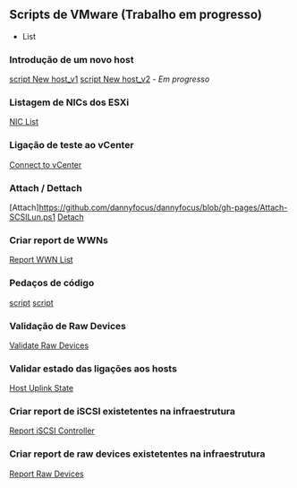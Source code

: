 ## Scripts de VMware (Trabalho em progresso)


- List
### Introdução de um novo host
[script New host_v1](https://github.com/dannyfocus/dannyfocus/blob/gh-pages/New%20Host_v1.ps1)
[script New host_v2](https://github.com/dannyfocus/dannyfocus/blob/gh-pages/new_host_v2.ps1) - _Em progresso_

### Listagem de NICs dos ESXi
[NIC List](https://github.com/dannyfocus/dannyfocus/blob/gh-pages/NICs%20Report%20(hosts).ps1)

### Ligação de teste ao vCenter
[Connect to vCenter](https://github.com/dannyfocus/dannyfocus/blob/gh-pages/Connect-Vcenters.ps1)

### Attach / Dettach
[Attach]https://github.com/dannyfocus/dannyfocus/blob/gh-pages/Attach-SCSILun.ps1
[Detach](https://github.com/dannyfocus/dannyfocus/blob/gh-pages/Detatch_LUNs.ps1)

### Criar report de WWNs
[Report WWN List](https://github.com/dannyfocus/dannyfocus/blob/gh-pages/List_WWN's.ps1)

### Pedaços de código
[script](https://github.com/dannyfocus/dannyfocus/blob/gh-pages/Scripts.ps1)
[script](https://github.com/dannyfocus/dannyfocus/blob/gh-pages/Untitled-4.ps1)

### Validação de Raw Devices
[Validate Raw Devices](https://github.com/dannyfocus/dannyfocus/blob/gh-pages/VMWARE_Validate%20RAW%20Devices.ps1)

### Validar estado das ligações aos hosts
[Host Uplink State](https://github.com/dannyfocus/dannyfocus/blob/gh-pages/VMWare_Uplink%20State.ps1)

### Criar report de iSCSI existetentes na infraestrutura
[Report iSCSI Controller](https://github.com/dannyfocus/dannyfocus/blob/gh-pages/iSCSI_controller.ps1)

### Criar report de raw devices existetentes na infraestrutura
[Report Raw Devices](https://github.com/dannyfocus/dannyfocus/blob/gh-pages/list_raw_devices.ps1)
